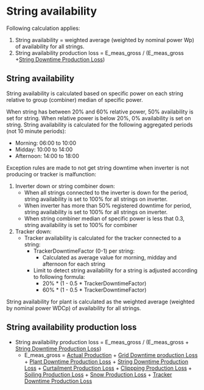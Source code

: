 # String availability

Following calculation applies:
1.	String availability = weighted average (weighted by nominal power Wp) of availability for all strings.
2.	String availability production loss = E_meas_gross / (E_meas_gross +[String Downtime Production Loss](../../Production%20Losses/String%20down%20time%20production%20losses/String%20down%20time%20production%20losses.md))

## String availability
String availability is calculated based on specific power on each string relative to group (combiner) median of specific power. 

When string has between 20% and 60% relative power, 50% availability is set for string. When relative power is below 20%, 0% availability is set on string.
String availability is calculated for the following aggregated periods (not 10 minute periods):
- Morning: 06:00 to 10:00
- Midday: 10:00 to 14:00
- Afternoon: 14:00 to 18:00

Exception rules are made to not get string downtime when inverter is not producing or tracker is malfunction:
1.	Inverter down or string combiner down:
    - When all strings connected to the inverter is down for the period, string availability is set to 100% for all strings on inverter.
    - When inverter has more than 50% registered downtime for period, string availability is set to 100% for all strings on inverter.
    - When string combiner median of specific power is less that 0.3, string availability is set to 100% for combiner
2.	Tracker down:
    - Tracker availability is calculated for the tracker connected to a string:
        - TrackerDowntimeFactor (0-1) per string:
	        - Calculated as average value for morning, midday and afternoon for each string
        - Limit to detect string availability for a string is adjusted according to following formula:
            - 20% * (1 - 0.5 * TrackerDowntimeFactor)
            - 60% * (1 - 0.5 * TrackerDowntimeFactor)

String availability for plant is calculated as the weighted average (weighted by nominal power WDCp) of availability for all strings. 

## String availability production loss
- String availability production loss = E_meas_gross / (E_meas_gross + [String Downtime Production Loss](../../Production%20Losses/String%20down%20time%20production%20losses/String%20down%20time%20production%20losses.md))
    - E_meas_gross = [Actual Production](../../Yield%20and%20Weather/Actual%20Production/Actual%20Production.md) + [Grid Downtime production Loss](../../Production%20Losses/Grid%20down%20time%20production%20losses/Grid%20down%20time%20production%20losses.md) + [Plant Downtime Production Loss](../../Production%20Losses/Plant%20down%20time%20production%20losses/Plant%20down%20time%20production%20losses.md) + [String Downtime Production Loss](../../Production%20Losses/String%20down%20time%20production%20losses/String%20down%20time%20production%20losses.md) + [Curtailment Production Loss](../../Production%20Losses/Curtailment%20production%20losses/Curtailment%20production%20losses.md) + [Clippping Production Loss](../../Production%20Losses/Clipping%20production%20losses/Clipping%20production%20losses.md) + [Soiling Production Loss](../../Production%20Losses/Soiling%20production%20losses/Soiling%20production%20losses.md) + [Snow Production Loss](../../Production%20Losses/Snow%20production%20losses/Snow%20production%20losses.md) + [Tracker Downtime Production Loss](../../Production%20Losses/Tracker%20down%20time%20production%20losses/Tracker%20down%20time%20production%20losses.md)
    

